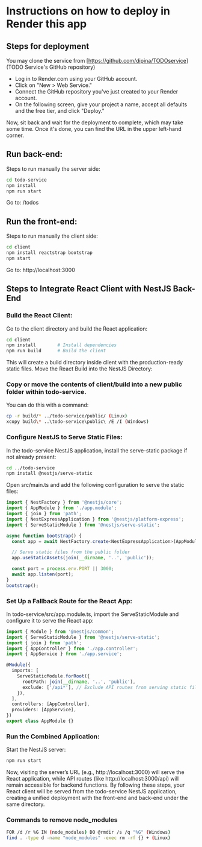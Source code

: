 # Instructions on how to deploy in Render this app

## Steps for deployment 

You may clone the service from [https://github.com/dipina/TODOservice] (TODO Service's GitHub repository) 

* Log in to Render.com using your GitHub account.
* Click on "New > Web Service."
* Connect the GitHub repository you've just created to your Render account.
* On the following screen, give your project a name, accept all defaults and the free tier, and click "Deploy."

Now, sit back and wait for the deployment to complete, which may take some time. Once it's done, you can find the URL in the upper left-hand corner.

## Run back-end:
Steps to run manually the server side:

```bash
cd todo-service
npm install
npm run start
```  
Go to: /todos


## Run the front-end:
Steps to run manually the client side:

```bash
cd client
npm install reactstrap bootstrap
npm start
```
Go to:   http://localhost:3000

## Steps to Integrate React Client with NestJS Back-End

### Build the React Client:
Go to the client directory and build the React application:
```bash
cd client
npm install        # Install dependencies
npm run build      # Build the client
```

This will create a build directory inside client with the production-ready static files.
Move the React Build into the NestJS Directory:

### Copy or move the contents of client/build into a new public folder within todo-service.
You can do this with a command:

```bash
cp -r build/* ../todo-service/public/ (Linux)
xcopy build\* ..\todo-service\public\ /E /I (Windows)
```

### Configure NestJS to Serve Static Files:
In the todo-service NestJS application, install the serve-static package if not already present:

```bash
cd ../todo-service
npm install @nestjs/serve-static
```

Open src/main.ts and add the following configuration to serve the static files:

```typescript
import { NestFactory } from '@nestjs/core';
import { AppModule } from './app.module';
import { join } from 'path';
import { NestExpressApplication } from '@nestjs/platform-express';
import { ServeStaticModule } from '@nestjs/serve-static';

async function bootstrap() {
  const app = await NestFactory.create<NestExpressApplication>(AppModule);

  // Serve static files from the public folder
  app.useStaticAssets(join(__dirname, '..', 'public'));

  const port = process.env.PORT || 3000;
  await app.listen(port);
}
bootstrap();
```

### Set Up a Fallback Route for the React App:
In todo-service/src/app.module.ts, import the ServeStaticModule and configure it to serve the React app:

```typescript
import { Module } from '@nestjs/common';
import { ServeStaticModule } from '@nestjs/serve-static';
import { join } from 'path';
import { AppController } from './app.controller';
import { AppService } from './app.service';

@Module({
  imports: [
    ServeStaticModule.forRoot({
      rootPath: join(__dirname, '..', 'public'),
      exclude: ['/api*'], // Exclude API routes from serving static files
    }),
  ],
  controllers: [AppController],
  providers: [AppService],
})
export class AppModule {}
```

### Run the Combined Application:

Start the NestJS server:

```bash
npm run start
```

Now, visiting the server’s URL (e.g., http://localhost:3000) will serve the React application, while API routes (like http://localhost:3000/api) will remain accessible for backend functions.
By following these steps, your React client will be served from the todo-service NestJS application, creating a unified deployment with the front-end and back-end under the same directory. ​


### Commands to remove node_modules
```bash
FOR /d /r %G IN (node_modules) DO @rmdir /s /q "%G" (Windows)
find . -type d -name "node_modules" -exec rm -rf {} + (Linux)
```
